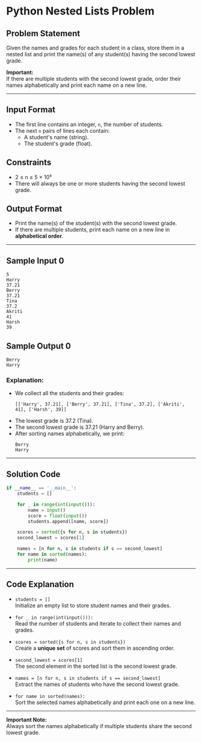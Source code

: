 # Python Nested Lists Problem

## Problem Statement

Given the names and grades for each student in a class, store them in a nested list and print the name(s) of any student(s) having the second lowest grade.

**Important:**  
If there are multiple students with the second lowest grade, order their names alphabetically and print each name on a new line.

---

## Input Format

- The first line contains an integer, `n`, the number of students.
- The next `n` pairs of lines each contain:
  - A student's name (string).
  - The student's grade (float).

## Constraints

- 2 ≤ n ≤ 5 × 10⁵  
- There will always be one or more students having the second lowest grade.

## Output Format

- Print the name(s) of the student(s) with the second lowest grade.
- If there are multiple students, print each name on a new line in **alphabetical order**.

---

## Sample Input 0
```
5
Harry
37.21
Berry
37.21
Tina
37.2
Akriti
41
Harsh
39
```

## Sample Output 0
```
Berry
Harry
```

### Explanation:
- We collect all the students and their grades:
  ```
  [['Harry', 37.21], ['Berry', 37.21], ['Tina', 37.2], ['Akriti', 41], ['Harsh', 39]]
  ```
- The lowest grade is 37.2 (Tina).
- The second lowest grade is 37.21 (Harry and Berry).
- After sorting names alphabetically, we print:
  ```
  Berry
  Harry
  ```

---

## Solution Code

```python
if __name__ == '__main__':
    students = []

    for _ in range(int(input())):
        name = input()
        score = float(input())
        students.append([name, score])

    scores = sorted({s for n, s in students})
    second_lowest = scores[1]

    names = [n for n, s in students if s == second_lowest]
    for name in sorted(names):
        print(name)
```

---

## Code Explanation

- `students = []`  
  Initialize an empty list to store student names and their grades.

- `for _ in range(int(input())):`  
  Read the number of students and iterate to collect their names and grades.

- `scores = sorted({s for n, s in students})`  
  Create a **unique set** of scores and sort them in ascending order.

- `second_lowest = scores[1]`  
  The second element in the sorted list is the second lowest grade.

- `names = [n for n, s in students if s == second_lowest]`  
  Extract the names of students who have the second lowest grade.

- `for name in sorted(names):`  
  Sort the selected names alphabetically and print each one on a new line.

---

**Important Note:**  
Always sort the names alphabetically if multiple students share the second lowest grade.
